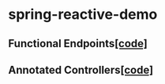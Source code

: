 # spring-reactive-demo
## Functional Endpoints[[code]](client-reactive-functional)

## Annotated Controllers[[code]](client-reactive-mvc)
